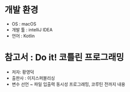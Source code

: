 # 개발 환경
* OS : macOS
* 개발 툴 : intelliJ IDEA
* 언어 : Kotlin
# 참고서 : Do it! 코틀린 프로그래밍
* 저자: 황영덕
* 출판사 : 이지스퍼블리싱
* 변수 선언 ~ 파일 입출력 동시성 프로그래밍, 코루틴 전까지 내용
